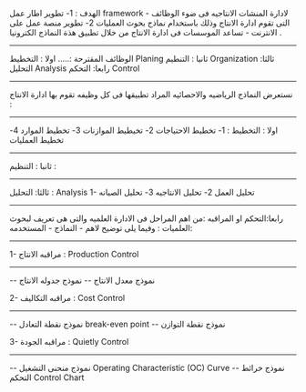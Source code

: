 الهدف : 
1- تطوير اطار عمل framework  - لادارة المنشات الانتاجيه
فى ضوء الوظائف التى تقوم ادارة الانتاج وذلك باستخدام نماذج بحوث العمليات
2- تطوير منصة عمل على الانترنت - تساعد الموسسات فى ادارة الانتاج من خلال تطبيق هذة النماذج الكترونيا .  
________________________________________
الوظائف المقترحة :.....
اولا : التخطيط Planing 
ثانيا : التنطيم Organization
ثالثا: التحليل Analysis
 رابعا: التحكم Control 
__________________________________________
نستعرض النماذج الرياضيه والاحصائيه المراد تطبيقها فى كل وظيفه تقوم بها ادارة الانتاج :
*************************************************************
اولا : التخطيط :
1- تخطيط الاحتياجات
2- تخيطيط الموازنات
3- تخطيط الموارد
4- تخطيط العمليات
************************************************************
ثانبا : التنظيم :
 
***********************************************************
ثالثا: التحليل : Analysis 
1- تحليل العمل
2- تحليل الانتاجيه 
3- تحليل الصيانه
**********************************************************

رابعا:التحكم او المراقبه :من اهم المراحل فى الادارة العلميه والتى هى تعريف لبحوث العلميات : وفيما يلى توضيح لاهم - النماذج - المستخدمه:
*************************************
1- مراقبه الانتاج : Production Control
___________
--    نموذج معدل الانتاج
--   نموذج جدوله الانتاج

2- مراقبه التكاليف : Cost Control
___________
--   نموذج نقطة التعادل break-even point
--   نموذج نقطة التوازن

3- مراقبه الجودة : Quietly Control 
___________
--  نموذج منحنى التشغيل Operating Characteristic (OC) Curve
--  نموذج خرائط التحكم Control Chart
